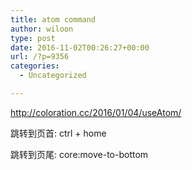 ```yaml
---
title: atom command
author: wiloon
type: post
date: 2016-11-02T00:26:27+00:00
url: /?p=9356
categories:
  - Uncategorized

---
```

http://coloration.cc/2016/01/04/useAtom/


跳转到页首: ctrl + home
  
跳转到页尾: core:move-to-bottom